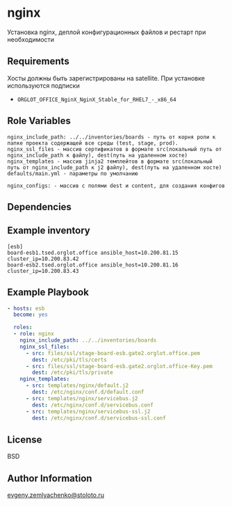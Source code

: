 nginx
=========

Установка nginx, деплой конфигурационных файлов и рестарт при необходимости

Requirements
------------

Хосты должны быть зарегистрированы на satellite.
При установке используются подписки
- `ORGLOT_OFFICE_NginX_NginX_Stable_for_RHEL7_-_x86_64`



Role Variables
--------------

`nginx_include_path: ../../inventories/boards - путь от корня роли к папке проекта содержащей все среды (test, stage, prod).`
`nginx_ssl_files - массив сертификатов в формате src(локальный путь от nginx_include_path к файлу), dest(путь на удаленном хосте)`
`nginx_templates - массив jinja2 темплейтов в формате src(локальный путь от nginx_include_path к j2 файлу), dest(путь на удаленном хосте)`
`defaults/main.yml - параметры по умолчанию`

`nginx_configs: - массив с полями dest и content, для создания конфигов`


Dependencies
------------

Example inventory
-----------------
```text
[esb]
board-esb1.tsed.orglot.office ansible_host=10.200.81.15 cluster_ip=10.200.83.42
board-esb2.tsed.orglot.office ansible_host=10.200.81.16 cluster_ip=10.200.83.43
```

Example Playbook
----------------
```yaml
- hosts: esb
  become: yes

  roles:
  - role: nginx
    nginx_include_path: ../../inventories/boards
    nginx_ssl_files:
      - src: files/ssl/stage-board-esb.gate2.orglot.office.pem
        dest: /etc/pki/tls/certs
      - src: files/ssl/stage-board-esb.gate2.orglot.office-Key.pem
        dest: /etc/pki/tls/private
    nginx_templates:
      - src: templates/nginx/default.j2
        dest: /etc/nginx/conf.d/default.conf
      - src: templates/nginx/servicebus.j2
        dest: /etc/nginx/conf.d/servicebus.conf
      - src: templates/nginx/servicebus-ssl.j2
        dest: /etc/nginx/conf.d/servicebus-ssl.conf
```
License
-------

BSD

Author Information
------------------

evgeny.zemlyachenko@stoloto.ru
